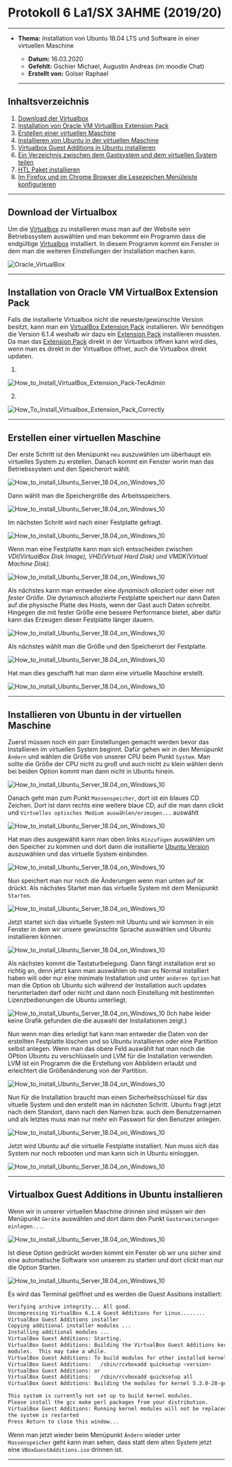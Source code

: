 # Protokoll 6 La1/SX 3AHME (2019/20)

-------------------------

* **Thema:** Installation von Ubuntu 18.04 LTS und Software in einer virtuellen Maschine
  * **Datum:** 16.03.2020
  * **Gefehlt:** Gschier Michael, Augustin Andreas (im moodle Chat)
  * **Erstellt von:** Golser Raphael
  
  -------------------------------------------------------
  
## Inhaltsverzeichnis

1. [Download der Virtualbox](#download-der-virtualbox)
2. [Installation von Oracle VM VirtualBox Extension Pack](#installation-von-oracle-vm-virtualbox-extension-pack)
3. [Erstellen einer virtuellen Maschine](#erstellen-einer-virtuellen-maschine)
4. [Installieren von Ubuntu in der virtuellen Maschine](#installieren-von-ubuntu-in-der-virtuellen-maschine)
5. [Virtualbox Guest Additions in Ubuntu installieren](#virtualbox-guest-additions-in-ubuntu-installieren)
6. [Ein Verzeichnis zwischen dem Gastsystem und dem virtuellen System teilen](#ein-verzeichnis-zwischen-dem-gastsystem-und-dem-virtuellen-system-teilen)
7. [HTL Paket installieren](#htl-paket-installieren)
8. [Im Firefox und im Chrome Browser die Lesezeichen Menüleiste konfigurieren](#im-firefox-und-im-chrome-browser-die-lesezeichen-menüleiste-konfigurieren)

----------------------------------------------------------

## Download der Virtualbox

Um die [Virtualbox](https://www.virtualbox.org/wiki/Downloads) zu  installieren muss man auf der Website sein Betriebssystem auswählen und man bekommt ein Programm dass die endgültige [Virtualbox](https://www.virtualbox.org/wiki/Downloads) installiert.
In diesem Programm kommt ein Fenster in dem man die weiteren Einstellungen der Installation machen kann.

![Oracle_VirtualBox](https://atechtown.b-cdn.net/wp-content/uploads/2018/03/install-virtualbox-1.png)

---------------------------------------------

## Installation von Oracle VM VirtualBox Extension Pack

Falls die installierte Virtualbox nicht die neueste/gewünschte Version besitzt, kann man ein [VirtualBox Extension Pack](https://download.virtualbox.org/virtualbox/6.1.4/Oracle_VM_VirtualBox_Extension_Pack-6.1.4.vbox-extpack) installieren. Wir bennötigen die Version 6.1.4 weshalb wir dazu ein [Extension Pack](https://download.virtualbox.org/virtualbox/6.1.4/Oracle_VM_VirtualBox_Extension_Pack-6.1.4.vbox-extpack) installieren mussten. Da man das [Extension Pack](https://download.virtualbox.org/virtualbox/6.1.4/Oracle_VM_VirtualBox_Extension_Pack-6.1.4.vbox-extpack) direkt in der Virtualbox öffnen kann wird dies, wenn man es direkt in der Virtualbox öffnet, auch die Virtualbox direkt updaten.

1.
![How_to_Install_VirtualBox_Extension_Pack-TecAdmin](https://tecadmin.net/wp-content/uploads/2018/02/virtualbox-extension-pack-installation.png)

2.
![How_To_Install_Virtualbox_Extension_Pack_Correctly](https://www.dev2qa.com/wp-content/uploads/2019/06/clidk-install-button-to-install-virtualbox-extensions.png)

-----------------------------------------------------------

## Erstellen einer virtuellen Maschine

Der erste Schritt ist den Menüpunkt ````neu```` auszuwählen um überhaupt ein virtuelles System zu erstellen. Danach kommt ein Fenster worin man das Betriebssystem und den Speicherort wählt.

![How_to_install_Ubuntu_Server_18.04_on_Windows_10](https://digitalstartup.co.uk/uploads/default/original/1X/93e3a2544dd096efaf4fc92ccc380177b854b858.png)

Dann wählt man die Speichergröße des Arbeitsspeichers. 

![How_to_install_Ubuntu_Server_18.04_on_Windows_10](https://digitalstartup.co.uk/uploads/default/original/1X/ff92edb93dadec861644d5d413a477496ce00407.png)

Im nächsten Schritt wird nach einer Festplatte gefragt.

![How_to_install_Ubuntu_Server_18.04_on_Windows_10](https://digitalstartup.co.uk/uploads/default/original/1X/2df739486631829652da57dd785aa2bd11e54002.png)


Wenn man eine Festplatte kann man sich entsscheiden zwischen *VDI(VirtualBox Disk Image), VHD(Virtual Hard Disk) und VMDK(Virtual Machine Disk).*  

![How_to_install_Ubuntu_Server_18.04_on_Windows_10](https://digitalstartup.co.uk/uploads/default/original/1X/74c3fcf977e8936ba393354971437a41120d16a0.png)


Als nächstes kann man entweder eine *dynamisch alloziert* oder einer mit *fester Größe*. Die dynamisch allozierte Festplatte speichert nur dann Daten auf die physische Platte des Hosts, wenn der Gast auch Daten schreibt. Hingegen die mit fester Größe eine bessere Performance bietet, aber dafür kann das Erzeugen dieser Festplatte länger dauern. 

![How_to_install_Ubuntu_Server_18.04_on_Windows_10](https://digitalstartup.co.uk/uploads/default/original/1X/40b56d1a2f7a7005c3eabb9928ab977908e7f7c4.png)


Als nächstes wählt man die Größe und den Speicherort der Festplatte. 

![How_to_install_Ubuntu_Server_18.04_on_Windows_10](https://digitalstartup.co.uk/uploads/default/original/1X/76f1411042b1eb3fa47a4e65c431d5b6bb9160eb.png)

Hat man dies geschafft hat man dann eine virtuelle Maschine erstellt.

![How_to_install_Ubuntu_Server_18.04_on_Windows_10](https://digitalstartup.co.uk/uploads/default/original/1X/a1d04d3018ed45d396fe562dc3c22e03a3da7833.png)

------------------------------------------------

## Installieren von Ubuntu in der virtuellen Maschine

Zuerst müssen noch ein parr Einstellungen gemacht werden bevor das Installieren im virtuellen System beginnt.
Dafür gehen wir in den Menüpunkt ````Ändern```` und wählen die Größe von unserer CPU beim Punkt ````System````. Man sollte die Größe der CPU nicht zu groß und auch nicht zu klein wählen denn bei beiden Option kommt man dann nicht in Ubuntu hinein.

![How_to_install_Ubuntu_Server_18.04_on_Windows_10](https://www.ease2code.com/wp-content/uploads/2017/10/ease2code-VM-properties.jpg)

Danach geht man zum Punkt ````Massenspeicher````, dort ist ein blaues CD Zeichen. Dort ist dann rechts eine weitere blaue CD, auf die man dann clickt und ````Virtuelles optisches Medium auswählen/erzeugen...```` auswählt

![How_to_install_Ubuntu_Server_18.04_on_Windows_10](https://www.techmespot.com/wp-content/uploads/2016/12/Install-Ubuntu-16.04-On-Virtualbox-11-1024x519.png)

Hat man dies ausgewählt kann man oben links ````Hinzufügen```` auswählen um den Speicher zu kommen und dort dann die  installierte [Ubuntu Version](https://ubuntu.com/download/desktop/thank-you?version=18.04.4&architecture=amd64) auszuwählen und das virtuelle System einbinden.

![How_to_install_Ubuntu_Server_18.04_on_Windows_10](https://www.techmespot.com/wp-content/uploads/2016/12/Install-Ubuntu-16.04-On-Virtualbox-12.png)

Nun speichert man nur noch die Änderungen wenn man unten auf ````OK```` drückt.
Als nächstes Startet man das virtuelle System mit dem Menüpunkt ````Starten````.

![How_to_install_Ubuntu_Server_18.04_on_Windows_10](https://www.techmespot.com/wp-content/uploads/2016/12/Install-Ubuntu-16.04-On-Virtualbox-14.png)

Jetzt startet sich das virtuelle System mit Ubuntu und wir kommen in ein Fenster in dem wir unsere gewünschte Sprache auswählen und Ubuntu installieren können.

![How_to_install_Ubuntu_Server_18.04_on_Windows_10](https://1.bp.blogspot.com/-8lgZbL3mlAo/V0tMlhi85gI/AAAAAAAABbw/hX8ayE0V4kIwAOvMmSvcK9L2MFE7BCNbACLcB/s640/VirtualBox_Ubuntu1604try_29_05_2016_04_00_21.png)

Als nächstes kommt die Tastaturbelegung. Dann fängt installation erst so richtig an,  denn jetzt kann man auswählen ob man es Normal installiert haben will oder nur eine minimale Installation und unter ````anderen Option```` hat man die Option ob Ubuntu sich während der Installation auch updates herunterladen darf oder nicht und dann noch Einstellung mit bestimmten Lizenzbedienungen die Ubuntu unterliegt.

![How_to_install_Ubuntu_Server_18.04_on_Windows_10](https://1.bp.blogspot.com/-JyIdtXj70nI/V0tNfv9gQzI/AAAAAAAABb4/JV-LCjo0SCsOmJIRRGR1naXuQoqPIkM8ACLcB/s640/VirtualBox_Ubuntu1604try_30_05_2016_01_41_38.png)
(Ich habe leider keine Grafik gefunden die die auswahl der Installationen zeigt.)

Nun wenn man dies erledigt hat kann man entweder die Daten von der erstellten Festplatte löschen und so Ubuntu installieren oder eine Partition selbst anlegen. Wenn man das obere Feld auswählt hat man noch die OPtion Ubuntu zu verschlüsseln und LVM für die Installation verwenden. LVM ist ein Programm die die Erstellung von Abbildern erlaubt und erleichtert die Größenänderung von der Partition.

![How_to_install_Ubuntu_Server_18.04_on_Windows_10](https://1.bp.blogspot.com/-iFXbSKOUz2Y/V0tN9yFNWMI/AAAAAAAABb8/OWAKPt8Vsw0pSlV8ub1HIJFaIeSeYKm2QCLcB/s640/VirtualBox_Ubuntu1604try_30_05_2016_01_42_06.png)

Nun für die Installation braucht man einen Sicherheitsschüssel für das vituelle System und den erstellt man im nächsten Schritt.  Ubuntu fragt jetzt nach dem Standort, dann nach den Namen bzw. auch dem Benutzernamen und als letztes muss man nur mehr ein Passwort für den Benutzer anlegen.

![How_to_install_Ubuntu_Server_18.04_on_Windows_10](https://4.bp.blogspot.com/-Qt0QT34VDow/V0tO28lWc_I/AAAAAAAABcQ/BgW6uslavN4yiJ_KaKUlnWKmZn1ehJquQCLcB/s640/VirtualBox_Ubuntu1604try_30_05_2016_01_43_31.png)

Jetzt wird Ubuntu auf die virtuelle Festplatte installiert. Nun muss sich das System nur noch rebooten und man kann sich in Ubuntu einloggen.

![How_to_install_Ubuntu_Server_18.04_on_Windows_10](https://3.bp.blogspot.com/-DzfH1C__0UM/V0tP8l75OpI/AAAAAAAABcg/2crl8Ra7CbMgcEi26EDooj5s6zI4FGlUQCLcB/s640/VirtualBox_Ubuntu-16.04_30_05_2016_01_53_17.png)

-------------------------------------------

## Virtualbox Guest Additions in Ubuntu installieren

Wenn wir in unserer virtuellen Maschine drinnen sind müssen wir den Menüpunkt ````Geräte```` auswählen und dort dann den Punkt ````Gasterweiterungen einlegen...````.

![How_to_install_Ubuntu_Server_18.04_on_Windows_10](https://lh3.googleusercontent.com/proxy/a3KiqEepXBZuryXWFiS4M_0wGt4HWQdshJuzHbdPUajXYX0NNGUPSDydhlESUNyHEFTno_S7KEwlGJI78UhiE-6ep-NdaomCcGdAiYiTpctiRaJRnBMq3Jm2kHQNy8v9Y-51ByEBX16ruw)

Ist diese Option gedrückt worden kommt ein Fenster ob wir uns sicher sind eine automatische Software von unserem zu starten und dort clickt man nur die Option Starten.

![How_to_install_Ubuntu_Server_18.04_on_Windows_10](http://www.misfitgeek.com/wp-content/uploads/2017/09/VB_Guest_add_1-768x578.png)

Es wird das Terminal geöffnet und es werden die Guest Assitions installiert:
````bash
Verifying archive integrity... All good.
Uncompressing VirtualBox 6.1.4 Guest Additions for Linux........
VirtualBox Guest Additions installer
Copying additional installer modules ...
Installing additional modules ...
VirtualBox Guest Additions: Starting.
VirtualBox Guest Additions: Building the VirtualBox Guest Additions kernel 
modules.  This may take a while.
VirtualBox Guest Additions: To build modules for other installed kernels, run
VirtualBox Guest Additions:   /sbin/rcvboxadd quicksetup <version>
VirtualBox Guest Additions: or
VirtualBox Guest Additions:   /sbin/rcvboxadd quicksetup all
VirtualBox Guest Additions: Building the modules for kernel 5.3.0-28-generic.

This system is currently not set up to build kernel modules.
Please install the gcc make perl packages from your distribution.
VirtualBox Guest Additions: Running kernel modules will not be replaced until 
the system is restarted
Press Return to close this window...
````

Wenn man jetzt wieder beim Menüpunkt ````Ändern```` wieder unter ````Massenspeicher```` geht kann man sehen, dass statt dem alten System jetzt eine ````VBoxGuestAdditions.iso```` drinnen ist.

----------------------------------------------------
